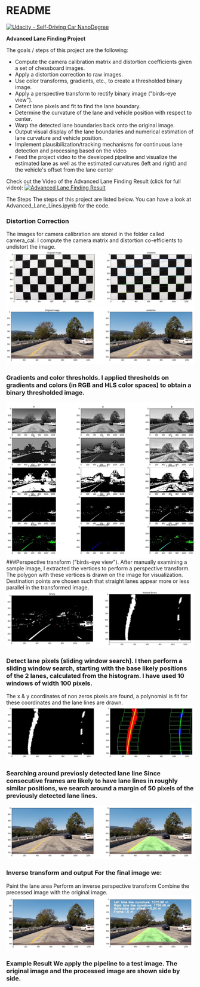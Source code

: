 # README


[![Udacity - Self-Driving Car NanoDegree](https://s3.amazonaws.com/udacity-sdc/github/shield-carnd.svg)](http://www.udacity.com/drive)



**Advanced Lane Finding Project**

The goals / steps of this project are the following:

* Compute the camera calibration matrix and distortion coefficients given a set of chessboard images.
* Apply a distortion correction to raw images.
* Use color transforms, gradients, etc., to create a thresholded binary image.
* Apply a perspective transform to rectify binary image ("birds-eye view").
* Detect lane pixels and fit to find the lane boundary.
* Determine the curvature of the lane and vehicle position with respect to center.
* Warp the detected lane boundaries back onto the original image.
* Output visual display of the lane boundaries and numerical estimation of lane curvature and vehicle position.
* Implement plausibilization/tracking mechanisms for continuous lane detection and processing based on the video
* Feed the project video to the developed pipeline and visualize the estimated lane as well as the estimated curvatures (left and right) and the vehicle's offset from the lane center

Check out the Video of the Advanced Lane Finding Result (click for full video): [![Advanced Lane Finding Result ](https://github.com/Yan-Lu-107/Udacity-Self-Driving-Car-Engineer/blob/main/P2%20Advanced%20Lane%20Finding/example/Advanced%20Lane%20Finding.gif)](https://youtu.be/H50zBnFf17c)


The Steps
The steps of this project are listed below. You can have a look at Advanced_Lane_Lines.ipynb for the code.

### Distortion Correction

The images for camera calibration are stored in the folder called camera_cal. I compute the camera matrix and distortion co-efficients to undistort the image.
![image1](https://github.com/Yan-Lu-107/Udacity-Self-Driving-Car-Engineer/blob/main/P2%20Advanced%20Lane%20Finding/Output_Process_Image/calibration_output.jpg?raw=true)
![image2](https://github.com/Yan-Lu-107/Udacity-Self-Driving-Car-Engineer/blob/main/P2%20Advanced%20Lane%20Finding/Output_Process_Image/undistion_output.jpg?raw=true)
### Gradients and color thresholds. I applied thresholds on gradients and colors (in RGB and HLS color spaces) to obtain a binary thresholded image.
![image3](https://github.com/Yan-Lu-107/Udacity-Self-Driving-Car-Engineer/blob/main/P2%20Advanced%20Lane%20Finding/Output_Process_Image/color_thresh.jpg?raw=true)
###Perspective transform ("birds-eye view"). After manually examining a sample image, I extracted the vertices to perform a perspective transform. The polygon with these vertices is drawn on the image for visualization. Destination points are chosen such that straight lanes appear more or less parallel in the transformed image.
![image4](https://github.com/Yan-Lu-107/Udacity-Self-Driving-Car-Engineer/blob/main/P2%20Advanced%20Lane%20Finding/Output_Process_Image/warped.jpg?raw=true)
### Detect lane pixels (sliding window search). I then perform a sliding window search, starting with the base likely positions of the 2 lanes, calculated from the histogram. I have used 10 windows of width 100 pixels.
The x & y coordinates of non zeros pixels are found, a polynomial is fit for these coordinates and the lane lines are drawn.
![image5](https://github.com/Yan-Lu-107/Udacity-Self-Driving-Car-Engineer/blob/main/P2%20Advanced%20Lane%20Finding/Output_Process_Image/fit_polynomial.jpg?raw=true)
### Searching around previosly detected lane line Since consecutive frames are likely to have lane lines in roughly similar positions, we search around a margin of 50 pixels of the previously detected lane lines.
![image6](https://github.com/Yan-Lu-107/Udacity-Self-Driving-Car-Engineer/blob/main/P2%20Advanced%20Lane%20Finding/Output_Process_Image/addWeighted.jpg?raw=true)
### Inverse transform and output For the final image we:
Paint the lane area
Perform an inverse perspective transform
Combine the precessed image with the original image.
![image7](https://github.com/Yan-Lu-107/Udacity-Self-Driving-Car-Engineer/blob/main/P2%20Advanced%20Lane%20Finding/Output_Process_Image/addInfo.jpg?raw=true)
### Example Result We apply the pipeline to a test image. The original image and the processed image are shown side by side.



